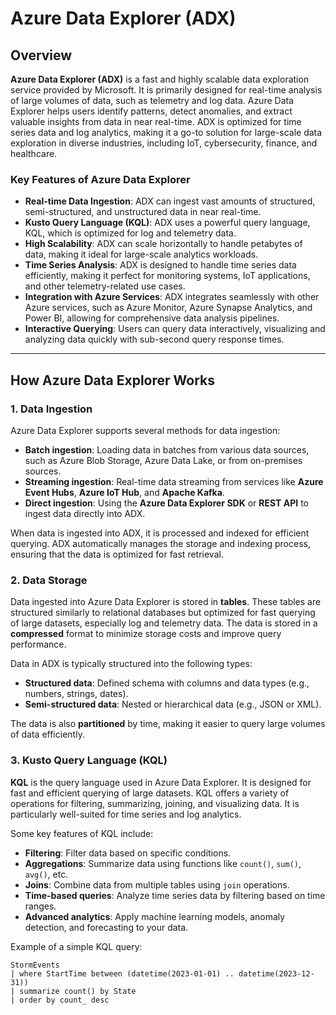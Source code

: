 # Azure Data Explorer (ADX)

## Overview

**Azure Data Explorer (ADX)** is a fast and highly scalable data exploration service provided by Microsoft. It is primarily designed for real-time analysis of large volumes of data, such as telemetry and log data. Azure Data Explorer helps users identify patterns, detect anomalies, and extract valuable insights from data in near real-time. ADX is optimized for time series data and log analytics, making it a go-to solution for large-scale data exploration in diverse industries, including IoT, cybersecurity, finance, and healthcare.

### Key Features of Azure Data Explorer

- **Real-time Data Ingestion**: ADX can ingest vast amounts of structured, semi-structured, and unstructured data in near real-time.
- **Kusto Query Language (KQL)**: ADX uses a powerful query language, KQL, which is optimized for log and telemetry data.
- **High Scalability**: ADX can scale horizontally to handle petabytes of data, making it ideal for large-scale analytics workloads.
- **Time Series Analysis**: ADX is designed to handle time series data efficiently, making it perfect for monitoring systems, IoT applications, and other telemetry-related use cases.
- **Integration with Azure Services**: ADX integrates seamlessly with other Azure services, such as Azure Monitor, Azure Synapse Analytics, and Power BI, allowing for comprehensive data analysis pipelines.
- **Interactive Querying**: Users can query data interactively, visualizing and analyzing data quickly with sub-second query response times.

---

## How Azure Data Explorer Works

### 1. **Data Ingestion**

Azure Data Explorer supports several methods for data ingestion:
- **Batch ingestion**: Loading data in batches from various data sources, such as Azure Blob Storage, Azure Data Lake, or from on-premises sources.
- **Streaming ingestion**: Real-time data streaming from services like **Azure Event Hubs**, **Azure IoT Hub**, and **Apache Kafka**.
- **Direct ingestion**: Using the **Azure Data Explorer SDK** or **REST API** to ingest data directly into ADX.

When data is ingested into ADX, it is processed and indexed for efficient querying. ADX automatically manages the storage and indexing process, ensuring that the data is optimized for fast retrieval.

### 2. **Data Storage**

Data ingested into Azure Data Explorer is stored in **tables**. These tables are structured similarly to relational databases but optimized for fast querying of large datasets, especially log and telemetry data. The data is stored in a **compressed** format to minimize storage costs and improve query performance.

Data in ADX is typically structured into the following types:
- **Structured data**: Defined schema with columns and data types (e.g., numbers, strings, dates).
- **Semi-structured data**: Nested or hierarchical data (e.g., JSON or XML).

The data is also **partitioned** by time, making it easier to query large volumes of data efficiently.

### 3. **Kusto Query Language (KQL)**

**KQL** is the query language used in Azure Data Explorer. It is designed for fast and efficient querying of large datasets. KQL offers a variety of operations for filtering, summarizing, joining, and visualizing data. It is particularly well-suited for time series and log analytics.

Some key features of KQL include:
- **Filtering**: Filter data based on specific conditions.
- **Aggregations**: Summarize data using functions like `count()`, `sum()`, `avg()`, etc.
- **Joins**: Combine data from multiple tables using `join` operations.
- **Time-based queries**: Analyze time series data by filtering based on time ranges.
- **Advanced analytics**: Apply machine learning models, anomaly detection, and forecasting to your data.

Example of a simple KQL query:
```kql
StormEvents
| where StartTime between (datetime(2023-01-01) .. datetime(2023-12-31))
| summarize count() by State
| order by count_ desc
